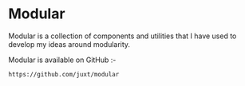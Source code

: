 # Modular

Modular is a collection of components and utilities that I have used to
develop my ideas around modularity.

Modular is available on GitHub :-

    https://github.com/juxt/modular
